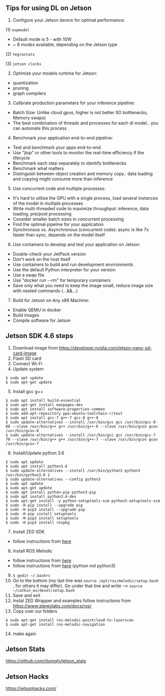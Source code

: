 ## Tips for using DL on Jetson
1) Configure your Jetson device for optimal performance:

(1) `nvpmodel`
- Default mode is 5 - with 10W
- ~ 8 modes available, depending on the Jetson type

(2) `tegrastats`

(3) `jetson clocks`

2) Optimize your models runtime for Jetson:
- quantization
- pruning
- graph compilers

3) Calibrate production parameters for your inference pipeline:
- Batch Size: Unlike cloud gpus, higher is not better (IO bottlenecks, Memory swaps)
- The best combination of threads and processes for each dl model.. you can automate this process

4) Benchmark your application end-to-end pipeline:
- Test and benchmark your apps end-to-end
- Use "jtop" or other tools to monitor the real-time efficiency if the lifecycle
- Benchmark each step separately to identify bottlenecks
- Benchmark what matters
- Distinguish between object creation and memory copy.. data loading and copying might consume more than inference

5) Use concurrent code and multiple processes:
- It's hard to utilize the GPU with a single process, load several instances of the model in multiple processes
- Write multi-threaded code to maximize throughput: inference, data loading, pre/post processing
- Consider smaller batch sizes in concurrent processing
- Find the optimal pipeline for your application
- Synchronous vs. Asynchronous (concurrent code): async is like 7x faster than sync, depends on the model itself

6) Use containers to develop and test your application on Jetson:
- Double-check your JetPack version
- Don't work on the host itself
- Use containers to build and run development environments
- Use the default Python interpreter for your version
- Use a swap file
- Use "docker run --rm" for temporary containers
- Save only what you need to keep the image small, reduce image size with nested commands (...&&...)

7) Build for Jetson on Any x86 Machine:
- Enable QEMU in docker
- Build Images
- Compile software for Jetson

## Jetson SDK 4.6 steps
1. Download image from https://developer.nvidia.com/jetson-nano-sd-card-image
2. Flash SD card
3. Connect Wi-Fi
4. Update system
```
$ sudo apt update
$ sudo apt-get update
```
5. Install gcc g++
```
$ sudo apt install build-essential
$ sudo apt-get install manpages-dev
$ sudo apt install software-properties-common
$ sudo add-apt-repository ppa:ubuntu-toolchain-r/test
$ sudo apt install gcc-7 g++-7 gcc-8 g++-8
$ sudo update-alternatives --install /usr/bin/gcc gcc /usr/bin/gcc-8 80 --slave /usr/bin/g++ g++ /usr/bin/g++-8 --slave /usr/bin/gcov gcov /usr/bin/gcov-8
$ sudo update-alternatives --install /usr/bin/gcc gcc /usr/bin/gcc-7 70 --slave /usr/bin/g++ g++ /usr/bin/g++-7 --slave /usr/bin/gcov gcov /usr/bin/gcov-7
```
6. Install/Update python 3.6
```
$ sudo apt update
$ sudo apt install python3.6
$ sudo update-alternatives --install /usr/bin/python3 python3 /usr/bin/python3.6 1
$ sudo update-alternatives --config python3
$ sudo apt update
$ sudo apt-get update
$ sudo apt install python-pip python3-pip
$ sudo apt install python3.6-dev
$ sudo apt-get install -y python-setuptools-scm python3-setuptools-scm
$ sudo -H pip install --upgrade pip
$ sudo -H pip3 install --upgrade pip
$ sudo -H pip install setuptools
$ sudo -H pip3 install setuptools
$ sudo -H pip3 install rospkg
```
7. Install ZED SDK
- follow instructions from [here](https://www.stereolabs.com/docs/installation/jetson/)
8. Install ROS Melodic
- follow instructions from [here](http://wiki.ros.org/melodic/Installation/Ubuntu)
- follow instructions from [here](http://wiki.ros.org/catkin/Tutorials/create_a_workspace) (python not python3)
9. `$ gedit ~/.bashrc`
10. Go to the bottom (my last line was `source /opt/ros/melodic/setup.bash` , for others it may differ). Go under that line and write --> `source ~/catkin_ws/devel/setup.bash`
11. Save and exit
12. Instal ZED Wrapper and examples
follow instructions from https://www.stereolabs.com/docs/ros/
13. Copy over our folders
```
$ sudo apt-get install ros-melodic-pointcloud-to-laserscan
$ sudo apt-get install ros-melodic-navigation
```
14. make again

## Jetson Stats
https://github.com/rbonghi/jetson_stats

## Jetson Hacks
https://jetsonhacks.com/
